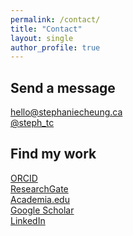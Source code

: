 ```yaml
---
permalink: /contact/
title: "Contact"
layout: single
author_profile: true
---
```



## Send a message
<a href="mailto:hello@stephaniecheung.ca">
  <i class="fa fa-fw fa-envelope-square" aria-hidden="true"></i>hello@stephaniecheung.ca
</a>
<br>
<a href="https://twitter.com/{{ site.twitter.username }}">
  <i class="fa fa-fw fa-twitter" aria-hidden="true"></i>@steph_tc
</a>
<br>

## Find my work
  <a href="http://orcid.org/{{ site.orcid.username }}"><i class="ai ai-orcid fa-fw" aria-hidden="true"></i>ORCID</a>
  <br>
  <a href="http://www.researchgate.net/profile/{{ site.researchgate.username }}"><i class="ai ai-researchgate fa-fw" aria-hidden="true"></i>ResearchGate</a>
  <br>
  <a href="http://utoronto.academia.edu/StephanieCheung"><i class="ai ai-academia fa-fw" aria-hidden="true"></i>Academia.edu</a>
  <br>
  <a href="http://scholar.google.ca/citations?user={{ site.gscholar.username }}"><i class="ai ai-google-scholar fa-fw" aria-hidden="true"></i>Google Scholar</a>
  <br>
  <a href="http://linkedin.com/in/M31k0{{ site.linkedin.username }}"><i class="fa fa-linkedin fa-fw" aria-hidden="true"></i>LinkedIn</a>  
  <br>
